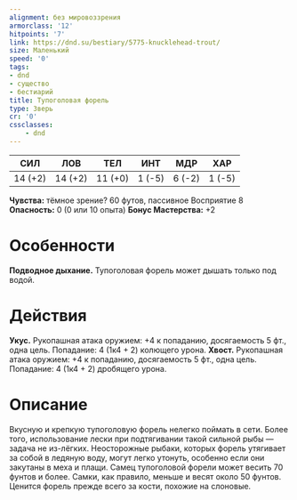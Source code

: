 ```yaml
---
alignment: без мировоззрения
armorclass: '12'
hitpoints: '7'
link: https://dnd.su/bestiary/5775-knucklehead-trout/
size: Маленький
speed: '0'
tags:
- dnd
- существо
- бестиарий
title: Тупоголовая форель
type: Зверь
cr: '0'
cssclasses:
    - dnd
---
```



| СИЛ | ЛОВ | ТЕЛ | ИНТ | МДР | ХАР |
|---|---|---|---|---|---|
| 14 (+2) | 14 (+2) | 11 (+0) | 1 (-5) | 6 (-2) | 1 (-5) |
**Чувства:** тёмное зрение? 60 футов, пассивное Восприятие 8
**Опасность:** 0 (0 или 10 опыта)
**Бонус Мастерства:** +2


# Особенности
**Подводное дыхание.** Тупоголовая форель может дышать только под водой.


# Действия
**Укус.** Рукопашная атака оружием: +4 к попаданию, досягаемость 5 фт., одна цель. Попадание: 4 (1к4 + 2) колющего урона.
**Хвост.** Рукопашная атака оружием: +4 к попаданию, досягаемость 5 фт., одна цель. Попадание: 4 (1к4 + 2) дробящего урона.


# Описание
Вкусную и крепкую тупоголовую форель нелегко поймать в сети. Более того, использование лески при подтягивании такой сильной рыбы — задача не из-лёгких. Неосторожные рыбаки, которых форель утягивает за собой в ледяную воду, могут легко утонуть, особенно если они закутаны в меха и плащи. Самец тупоголовой форели может весить 70 фунтов и более. Самки, как правило, меньше и весят около 50 фунтов. Ценится форель прежде всего за кости, похожие на слоновые.